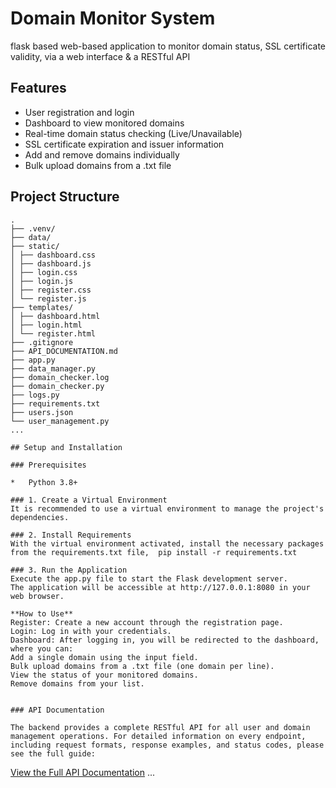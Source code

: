 # Domain Monitor System

flask based web-based application to monitor domain status, SSL certificate validity, via a web interface & a RESTful API 

## Features

*   User registration and login
*   Dashboard to view monitored domains
*   Real-time domain status checking (Live/Unavailable)
*   SSL certificate expiration and issuer information
*   Add and remove domains individually
*   Bulk upload domains from a .txt file

## Project Structure
```
.
├── .venv/
├── data/
├── static/
│ ├── dashboard.css
│ ├── dashboard.js
│ ├── login.css
│ ├── login.js
│ ├── register.css
│ └── register.js
├── templates/
│ ├── dashboard.html
│ ├── login.html
│ └── register.html
├── .gitignore
├── API_DOCUMENTATION.md
├── app.py
├── data_manager.py
├── domain_checker.log
├── domain_checker.py
├── logs.py
├── requirements.txt
├── users.json
└── user_management.py
...

## Setup and Installation

### Prerequisites

*   Python 3.8+

### 1. Create a Virtual Environment
It is recommended to use a virtual environment to manage the project's dependencies.

### 2. Install Requirements
With the virtual environment activated, install the necessary packages from the requirements.txt file,  pip install -r requirements.txt

### 3. Run the Application
Execute the app.py file to start the Flask development server.
The application will be accessible at http://127.0.0.1:8080 in your web browser.

**How to Use**
Register: Create a new account through the registration page.
Login: Log in with your credentials.
Dashboard: After logging in, you will be redirected to the dashboard, where you can:
Add a single domain using the input field.
Bulk upload domains from a .txt file (one domain per line).
View the status of your monitored domains.
Remove domains from your list.


### API Documentation

The backend provides a complete RESTful API for all user and domain management operations. For detailed information on every endpoint, including request formats, response examples, and status codes, please see the full guide:
```
[View the Full API Documentation](API_DOCUMENTATION.md)
...